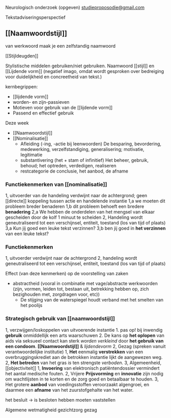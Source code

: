 
Neurologisch onderzoek (opgeven)
studieproposodie@gmail.com


Tekstadviseringsperspectief
## [[Naamwoordstijl]]
van werkwoord maak je een zelfstandig naamwoord

[[Stijldeugden]]

Stylistische middelen gebruiken/niet gebruiken.
Naamwoord [[stijl]] en [[Lijdende vorm]] (negatief imago, omdat wordt gesproken over bedreiging voor duidelijkheid en concreetheid van tekst.)

kernbegrippen:
- [[lijdende vorm]]
- worden- en zijn-passieven
- Motieven voor gebruik van de [[lijdende vorm]]
- Passend en effectief gebruik

Deze week
- [[Naamwoordstijl]]
- [[Nominalisatie]]
	- Afleiding (-ing, -actie bij leenwoorden)
		De besparing, bevordering, medewerking, verzelfstandiging, generalisering; motivatie, legitimatie
	- substantivering (het + stam of infinitief)
		Het beheer, gebruik, behoud; het optreden, verdedigen, realiseren
	- restcategorie
		de conclusie, het aanbod, de afname

### Functiekenmerken van [[nominalisatie]]
1, uitvoerder van de handeling verdwijnt naar de achtergrond; geen [[directe]] koppeling tussen actie en handelende instantie
	1,a we moeten dit probleem breder benaderen
	1,b dit probleem behoeft een bredere **benadering**
	2,a We hebben de onderdelen van het mengsel van elkaar gescheiden door de kolf 1 minuut te scheiden
2, Handeling wordt geneutraliseerd tot een verschijnsel, entiteit, toestand (los van tijd of plaats)
	3,a Kun jij goed een leuke tekst verzinnen?
	3,b ben jij goed in **het verzinnen** van een leuke tekst?

### Functiekenmerken
1, uitvoerder verdwijnt naar de achtergrond
2, handeling wordt geneutraliseerd tot een verschijnsel, entiteit, toestand (los van tijd of plaats)

Effect (van deze kenmerken) op de voorstelling van zaken
- abstractheid (vooral in combinatie met vage/abstracte werkwoorden (zijn, vormen, leiden tot, bestaan uit, betrekking hebben op, zich bezighouden met, zorgdragen voor, etc))
	- De stijging van de waterspiegel houdt verband met het smelten van het poolijs

### Strategisch gebruik van [[naamwoordstijl]]
1, verzwijgen/loskoppelen van uitvoerende instantie
	1. pas op! bij inwendig **gebruik** onmiddellijk een arts waarschuwen
	2. De kans op **het oplopen** van aids via seksueel contact kan sterk *worden verkleind* door **het gebruik van een condoom**.
			**[[Naamwoordstijl]]** & *lijdendevorm*
2, Gezag (spreken vanuit verantwoordelijke institutie)
	1, **Het** eenmalig **verstrekken** van een overbruggingskrediet aan de betrokken instantie lijkt de aangewezen weg.
	2, **Het betreden** van het gras *is* ten strengste *verboden*.
3, Algemeenheid, [[objectiviteit]]
	1, **Invoering** van elektronisch patiëntendossier vermindert het aantal medische fouten.
	2, Vrijere **Prijsvorming** en **innovatie** zijn nodig om wachtlijsten in te korten en de zorg goed en betaalbaar te houden.
	3, Het grotere **aanbod** van voedingsstoffen veroorzaakt algengroei, en daarmee een **afname** van het zuurstofgehalte van het water.



het besluit -> is besloten
hebben moeten vaststellen



Algemene wetmatigheid
gezichtzorg
gezag











